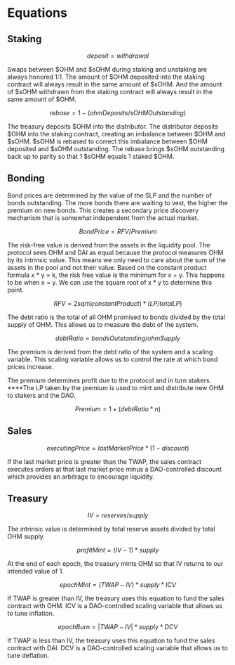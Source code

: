 # Equations

## Staking

$$
deposit = withdrawal
$$

Swaps between $OHM and $sOHM during staking and unstaking are always honored
1:1. The amount of $OHM deposited into the staking contract will always result
in the same amount of $sOHM. And the amount of $sOHM withdrawn from the staking
contract will always result in the same amount of $OHM.

$$
rebase = 1 - ( ohmDeposits / sOHMOutstanding )
$$

The treasury deposits $OHM into the distributor. The distributor deposits $OHM
into the staking contract, creating an imbalance between $OHM and $sOHM. $sOHM
is rebased to correct this imbalance between $OHM deposited and $sOHM
outstanding. The rebase brings $sOHM outstanding back up to parity so that 1
$sOHM equals 1 staked $OHM.

## Bonding

Bond prices are determined by the value of the SLP and the number of bonds outstanding. The more bonds there are waiting to vest, the higher the premium on new bonds. This creates a secondary price discovery mechanism that is somewhat independent from the actual market.

$$
Bond Price = RFV / Premium
$$

The risk-free value is derived from the assets in the liquidity pool. The protocol sees OHM and DAI as equal because the protocol measures OHM by its intrinsic value. This means we only need to care about the sum of the assets in the pool and not their value. Based on the constant product formula x \* y = k, the risk free value is the minimum for x + y. This happens to be when x = y. We can use the square root of x \* y to determine this point.

$$
RFV=2sqrt(constantProduct) *(LP/totalLP)
$$

The debt ratio is the total of all OHM promised to bonds divided by the total supply of OHM. This allows us to measure the debt of the system.

$$
debt Ratio = bondsOutstanding/ohmSupply
$$

The premium is derived from the debt ratio of the system and a scaling variable. This scaling variable allows us to control the rate at which bond prices increase.

The premium determines profit due to the protocol and in turn stakers. \*\*\*\*The LP taken by the premium is used to mint and distribute new OHM to stakers and the DAO.

$$
Premium = 1 + (debt Ratio * n)
$$

## Sales

$$
executingPrice=lastMarketPrice*(1-discount)
$$

If the last market price is greater than the TWAP, the sales contract executes orders at that last market price minus a DAO-controlled discount which provides an arbitrage to encourage liquidity.

## Treasury

$$
IV = reserves/supply
$$

The intrinsic value is determined by total reserve assets divided by total OHM supply.

$$
profitMint =(IV-1)*supply
$$

At the end of each epoch, the treasury mints OHM so that IV returns to our intended value of 1.

$$
epochMint=(TWAP-IV)*supply*ICV
$$

If TWAP is greater than IV, the treasury uses this equation to fund the sales contract with OHM. ICV is a DAO-controlled scaling variable that allows us to tune inflation.

$$
epochBurn=|TWAP-IV|*supply*DCV
$$

If TWAP is less than IV, the treasury uses this equation to fund the sales contract with DAI. DCV is a DAO-controlled scaling variable that allows us to tune deflation.

